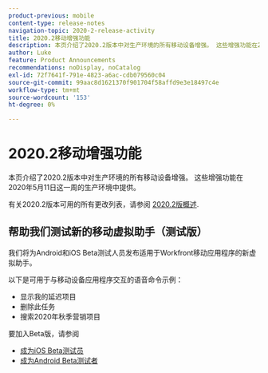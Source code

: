 ```yaml
---
product-previous: mobile
content-type: release-notes
navigation-topic: 2020-2-release-activity
title: 2020.2移动增强功能
description: 本页介绍了2020.2版本中对生产环境的所有移动设备增强。 这些增强功能在2020年5月11日这一周的生产环境中提供。
author: Luke
feature: Product Announcements
recommendations: noDisplay, noCatalog
exl-id: 72f7641f-791e-4823-a6ac-cdb079560c04
source-git-commit: 99aac8d1621370f901704f58affd9e3e18497c4e
workflow-type: tm+mt
source-wordcount: '153'
ht-degree: 0%

---
```


# 2020.2移动增强功能

本页介绍了2020.2版本中对生产环境的所有移动设备增强。 这些增强功能在2020年5月11日这一周的生产环境中提供。

有关2020.2版本可用的所有更改列表，请参阅 [2020.2版概述](../../../product-announcements/product-releases/2020.2.-release-activity/2020-2-release-overview.md).

## 帮助我们测试新的移动虚拟助手（测试版）

我们将为Android和iOS Beta测试人员发布适用于Workfront移动应用程序的新虚拟助手。

以下是可用于与移动设备应用程序交互的语音命令示例：

* 显示我的延迟项目
* 删除此任务
* 搜索2020年秋季营销项目

要加入Beta版，请参阅

* [成为iOS Beta测试员](../../../workfront-basics/mobile-apps/using-the-workfront-mobile-app/ios-beta-tester.md)
* [成为Android Beta测试者](../../../workfront-basics/mobile-apps/using-the-workfront-mobile-app/android-beta-tester.md)
